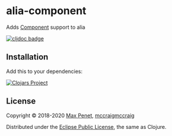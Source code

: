 # alia-component

Adds [Component](https://github.com/stuartsierra/component) support to alia

[![cljdoc badge](https://cljdoc.xyz/badge/cc.qbits/alia-component)](https://cljdoc.xyz/d/cc.qbits/alia-component/CURRENT)

## Installation

Add this to your dependencies:

[![Clojars Project](https://img.shields.io/clojars/v/cc.qbits/alia-component.svg)](https://clojars.org/cc.qbits/alia-component)

## License

Copyright © 2018-2020 [Max Penet](http://twitter.com/mpenet), [mccraigmccraig](https://github.com/mccraigmccraig)

Distributed under the
[Eclipse Public License](http://www.eclipse.org/legal/epl-v10.html),
the same as Clojure.
